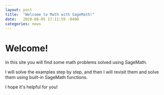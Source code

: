 ```yaml
---
layout: post
title:  "Welcome to Math with SageMath!"
date:   2020-08-05 17:11:59 -0400
categories: news
---
```


# Welcome!

In this site you will find some math problems solved using SageMath.

I will solve the examples step by step, and then I will revisit them and solve them using built-in SageMath functions.

I hope it's helpful for you!